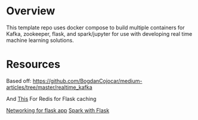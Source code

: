 # Overview

This template repo uses docker compose to build multiple containers for Kafka, zookeeper, flask, and spark/jupyter for use with developing real time machine learning solutions.


# Resources 
Based off:
https://github.com/BogdanCojocar/medium-articles/tree/master/realtime_kafka

And 
[This](https://docs.docker.com/compose/gettingstarted/) For Redis for Flask caching

[Networking for flask app](https://pythonspeed.com/articles/docker-connection-refused/)
[Spark with Flask](https://www.codementor.io/@jadianes/building-a-web-service-with-apache-spark-flask-example-app-part2-du1083854)
